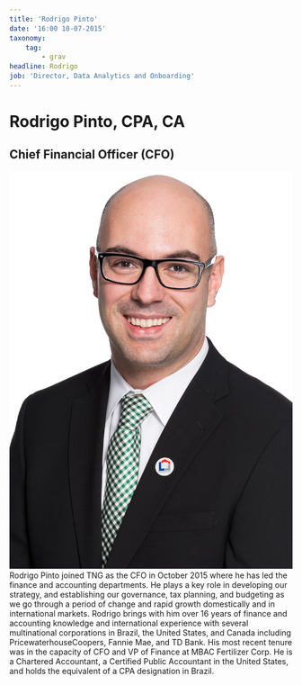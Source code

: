 ```yaml
---
title: 'Rodrigo Pinto'
date: '16:00 10-07-2015'
taxonomy:
    tag:
        - grav
headline: Rodrigo
job: 'Director, Data Analytics and Onboarding'
---
```


# Rodrigo Pinto, CPA, CA
## Chief Financial Officer (CFO)
![An image of Rodrigo Pinto](rodrigo.jpg)
Rodrigo Pinto joined TNG as the CFO in October 2015 where he has led the finance and accounting departments. He plays a key role in developing our strategy, and establishing our governance, tax planning, and budgeting as we go through a period of change and rapid growth domestically and in international markets.
Rodrigo brings with him over 16 years of finance and accounting knowledge and international experience with several multinational corporations in Brazil, the United States, and Canada including PricewaterhouseCoopers, Fannie Mae, and TD Bank. His most recent tenure was in the capacity of CFO and VP of Finance at MBAC Fertilizer Corp.
He is a Chartered Accountant, a Certified Public Accountant in the United States, and holds the equivalent of a CPA designation in Brazil.



